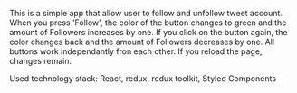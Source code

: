 This is a simple app that allow user to follow and unfollow tweet account. When you press 'Follow', the color of the button changes to green and the amount of Followers increases by one. If you click on the button again, the color changes back and the amount of Followers decreases by one.
All buttons work independantly fron each other.
If you reload the page, changes remain.

Used technology stack: React, redux, redux toolkit, Styled Components
